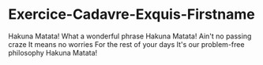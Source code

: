 # Exercice-Cadavre-Exquis-Firstname

Hakuna Matata!
What a wonderful phrase
Hakuna Matata!
Ain't no passing craze
It means no worries
For the rest of your days
It's our problem-free philosophy
Hakuna Matata!
